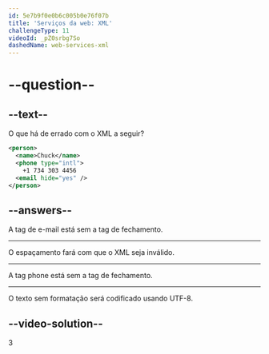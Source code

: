 ```yaml
---
id: 5e7b9f0e0b6c005b0e76f07b
title: 'Serviços da web: XML'
challengeType: 11
videoId: _pZ0srbg7So
dashedName: web-services-xml
---
```


# --question--

## --text--

O que há de errado com o XML a seguir?

```xml
<person>
  <name>Chuck</name>
  <phone type="intl">
    +1 734 303 4456
  <email hide="yes" />
</person>
```

## --answers--

A tag de e-mail está sem a tag de fechamento.

---

O espaçamento fará com que o XML seja inválido.

---

A tag phone está sem a tag de fechamento.

---

O texto sem formatação será codificado usando UTF-8.

## --video-solution--

3

